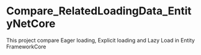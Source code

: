 # Compare_RelatedLoadingData_EntityNetCore
This project compare Eager loading, Explicit loading and Lazy Load in Entity FrameworkCore
